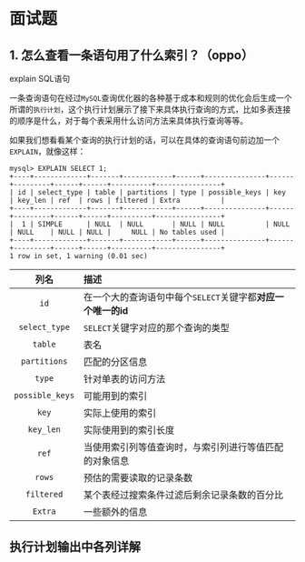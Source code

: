 # 面试题

## 1. 怎么查看一条语句用了什么索引？（oppo）

explain SQL语句

一条查询语句在经过`MySQL`查询优化器的各种基于成本和规则的优化会后生成一个所谓的`执行计划`，这个执行计划展示了接下来具体执行查询的方式，比如多表连接的顺序是什么，对于每个表采用什么访问方法来具体执行查询等等。

如果我们想看看某个查询的执行计划的话，可以在具体的查询语句前边加一个`EXPLAIN`，就像这样：

```
mysql> EXPLAIN SELECT 1;
+----+-------------+-------+------------+------+---------------+------+---------+------+------+----------+----------------+
| id | select_type | table | partitions | type | possible_keys | key  | key_len | ref  | rows | filtered | Extra          |
+----+-------------+-------+------------+------+---------------+------+---------+------+------+----------+----------------+
|  1 | SIMPLE      | NULL  | NULL       | NULL | NULL          | NULL | NULL    | NULL | NULL |     NULL | No tables used |
+----+-------------+-------+------------+------+---------------+------+---------+------+------+----------+----------------+
1 row in set, 1 warning (0.01 sec)
```

|      列名       | 描述                                                         |
| :-------------: | :----------------------------------------------------------- |
|      `id`       | 在一个大的查询语句中每个`SELECT`关键字都**对应一个唯一的id** |
|  `select_type`  | `SELECT`关键字对应的那个查询的类型                           |
|     `table`     | 表名                                                         |
|  `partitions`   | 匹配的分区信息                                               |
|     `type`      | 针对单表的访问方法                                           |
| `possible_keys` | 可能用到的索引                                               |
|      `key`      | 实际上使用的索引                                             |
|    `key_len`    | 实际使用到的索引长度                                         |
|      `ref`      | 当使用索引列等值查询时，与索引列进行等值匹配的对象信息       |
|     `rows`      | 预估的需要读取的记录条数                                     |
|   `filtered`    | 某个表经过搜索条件过滤后剩余记录条数的百分比                 |
|     `Extra`     | 一些额外的信息                                               |

## 执行计划输出中各列详解

